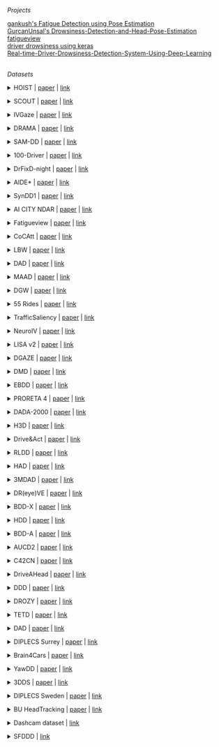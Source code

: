 
*Projects*

<summary><a href=https://github.com/wzafar/capstone-project/tree/main>gankush's Fatigue Detection using Pose Estimation</a></summary>
<summary><a href=https://github.com/GurcanUnsal/Drowsiness-Detection-and-Head-Pose-Estimation>GurcanUnsal's Drowsiness-Detection-and-Head-Pose-Estimation</a></summary>
<summary><a href=https://github.com/FatigueView/fatigueview/tree/main>fatigueview</a></summary>
<summary><a href=https://www.kaggle.com/code/adinishad/driver-drowsiness-using-keras>driver drowsiness using keras</a></summary>
<summary><a href=https://github.com/Pratham-mehta/Real-time-Driver-Drowsiness-Detection-System-Using-Deep-Learning>Real-time-Driver-Drowsiness-Detection-System-Using-Deep-Learning</a></summary>
<br>

*Datasets*

<a name="HOIST"></a>
<details close>
<summary>HOIST | <a href=https://doi.org/10.1109/LRA.2024.3368301>paper</a> | <a href=https://github.com/vehicle-importance/oiecr>link</a></summary>
<ul>
Full name: Object Importance Estimation Using Counterfactual Reasoning
</ul>
</summary>
<ul>
Description: Simulated driving scenarios with object importance annotations
</ul>
</summary>
<ul>
Data: scene video (BEV)
</ul>
</summary>
<ul>
Annotations: bounding boxes, object importance labels
</ul>
<ul>
<pre>
@article{2024_RAL_Gupta,
    author = "Gupta, Pranay and Biswas, Abhijat and Admoni, Henny and Held, David",
    journal = "IEEE Robotics and Automation Letters",
    publisher = "IEEE",
    title = "Object Importance Estimation using Counterfactual Reasoning for Intelligent Driving",
    year = "2024"
}
</pre>
</details>
</ul>

<a name="SCOUT"></a>
<details close>
<summary>SCOUT | <a href=https://doi.org/10.1109/IV55156.2024.10588528>paper</a> | <a href=https://github.com/ykotseruba/SCOUT>link</a></summary>
<ul>
Full name: Task and Context-Modulated Attention
</ul>
</summary>
<ul>
Description: Extended annotations for four public datasets for studying drivers’ attention: DR(eye)VE, BDD-A, MAAD, LBW
</ul>
</summary>
<ul>
Data: eye-tracking
</ul>
</summary>
<ul>
Annotations: action labels, context labels, map information
</ul>
<ul>
<pre>
@inproceedings{2024_IV_Kotseruba_1,
    author = "Kotseruba, Iuliia and Tsotsos, John K",
    booktitle = "Intelligent Vehicles Symposium (IV)",
    title = "Data Limitations for Modeling Top-Down Effects on Drivers' Attention",
    year = "2024"
}
</pre>
</details>
</ul>

<a name="IVGaze"></a>
<details close>
<summary>IVGaze | <a href=https://openaccess.thecvf.com/content/CVPR2024/papers/Cheng_What_Do_You_See_in_Vehicle_Comprehensive_Vision_Solution_for_CVPR_2024_paper.pdf>paper</a> | <a href=https://yihua.zone/work/ivgaze>link</a></summary>
<ul>
Full name: In-Vehicle Gaze Dataset
</ul>
</summary>
<ul>
Description: 44K images of 25 subjects looking at different areas inside the vehicle
</ul>
</summary>
<ul>
Data: driver video, eye-tracking
</ul>
</summary>
<ul>
Annotations: gaze area labels
</ul>
<ul>
<pre>
@inproceedings{2024_CVPR_Cheng,
    author = "Cheng, Yihua and Zhu, Yaning and Wang, Zongji and Hao, Hongquan and Liu, Yongwei and Cheng, Shiqing and Wang, Xi and Chang, Hyung Jin",
    booktitle = "Proceedings of the IEEE/CVF Conference on Computer Vision and Pattern Recognition",
    pages = "1556--1565",
    title = "What Do You See in Vehicle? Comprehensive Vision Solution for In-Vehicle Gaze Estimation",
    year = "2024"
}
</pre>
</details>
</ul>

<a name="DRAMA"></a>
<details close>
<summary>DRAMA | <a href=https://openaccess.thecvf.com/content/WACV2023/papers/Malla_DRAMA_Joint_Risk_Localization_and_Captioning_in_Driving_WACV_2023_paper.pdf>paper</a> | <a href=https://usa.honda-ri.com/drama>link</a></summary>
<ul>
Full name: Driving Risk Assessment Mechanism with A captioning module
</ul>
</summary>
<ul>
Description: Driving scenarios recorded in Tokyo, Japan with video and object-level importance labels and captions
</ul>
</summary>
<ul>
Data: scene video
</ul>
</summary>
<ul>
Annotations: bounding boxes, captions
</ul>
<ul>
<pre>
@inproceedings{2023_WACV_Malla,
    author = "Malla, Srikanth and Choi, Chiho and Dwivedi, Isht and Choi, Joon Hee and Li, Jiachen",
    booktitle = "Proceedings of the IEEE/CVF Winter Conference on Applications of Computer Vision",
    pages = "1043--1052",
    title = "DRAMA: Joint Risk Localization and Captioning in Driving",
    year = "2023"
}
</pre>
</details>
</ul>

<a name="SAM-DD"></a>
<details close>
<summary>SAM-DD | <a href=https://doi.org/10.1109/TITS.2023.3316203>paper</a> | <a href=https://yanghh.io/SAM-DD/>link</a></summary>
<ul>
Full name: Singapore AutoMan@NTU Distracted Driving Dataset
</ul>
</summary>
<ul>
Description: Videos of drivers performing secondary tasks
</ul>
</summary>
<ul>
Data: driver video, depth
</ul>
</summary>
<ul>
Annotations: distraction state
</ul>
<ul>
<pre>
@article{2023_T-ITS_Yang,
    author = "Yang, Haohan and Liu, Haochen and Hu, Zhongxu and Nguyen, Anh-Tu and Guerra, Thierry-Marie and Lv, Chen",
    journal = "IEEE Transactions on Intelligent Transportation Systems",
    publisher = "IEEE",
    title = "Quantitative Identification of Driver Distraction: A Weakly Supervised Contrastive Learning Approach",
    year = "2023"
}
</pre>
</details>
</ul>

<a name="100-Driver"></a>
<details close>
<summary>100-Driver | <a href=https://doi.org/10.1109/TITS.2023.3255923>paper</a> | <a href=https://100-driver.github.io>link</a></summary>
<ul>
Description: Videos of drivers performing secondary tasks 
</ul>
</summary>
<ul>
Data: driver video
</ul>
</summary>
<ul>
Annotations: action labels
</ul>
<ul>
<pre>
@article{2023_T-ITS_Wang,
    author = "Wang, Jing and Li, Wenjing and Li, Fang and Zhang, Jun and Wu, Zhongcheng and Zhong, Zhun and Sebe, Nicu",
    journal = "IEEE Transactions on Intelligent Transportation Systems",
    publisher = "IEEE",
    title = "100-Driver: A Large-Scale, Diverse Dataset for Distracted Driver Classification",
    year = "2023"
}
</pre>
</details>
</ul>

<a name="DrFixD-night"></a>
<details close>
<summary>DrFixD-night | <a href=https://doi.org/10.1109/TITS.2023.3323468>paper</a> | <a href=https://github.com/taodeng/DrFixD-night>link</a></summary>
<ul>
Full name: Driver Fixation Dataset in night
</ul>
</summary>
<ul>
Description: 15 videos of night-time driving with eye-tracking data from 30 participants
</ul>
</summary>
<ul>
Data: scene video, eye-tracking
</ul>
<ul>
<pre>
@article{2023_T-ITS_Deng,
    author = "Deng, Tao and Jiang, Lianfang and Shi, Yi and Wu, Jiang and Wu, Zhangbi and Yan, Shun and Zhang, Xianshi and Yan, Hongmei",
    journal = "IEEE Transactions on Intelligent Transportation Systems",
    publisher = "IEEE",
    title = "Driving Visual Saliency Prediction of Dynamic Night Scenes via a Spatio-Temporal Dual-Encoder Network",
    year = "2023"
}
</pre>
</details>
</ul>

<a name="AIDE"></a>
<details close>
<summary>AIDE* | <a href=https://openaccess.thecvf.com/content/ICCV2023/papers/Yang_AIDE_A_Vision-Driven_Multi-View_Multi-Modal_Multi-Tasking_Dataset_for_Assistive_Driving_ICCV_2023_paper.pdf>paper</a> | <a href=https://github.com/ydk122024/AIDE>link</a></summary>
<ul>
Full name: Assistive Driving Perception Dataset
</ul>
</summary>
<ul>
Description: Naturalistic dataset with multi-camera views of drivers performing normal driving and secondary tasks
</ul>
</summary>
<ul>
Data: driver video, scene video
</ul>
</summary>
<ul>
Annotations: distraction state, action labels
</ul>
<ul>
<pre>
@inproceedings{2023_ICCV_Yang,
    author = "Yang, Dingkang and Huang, Shuai and Xu, Zhi and Li, Zhenpeng and Wang, Shunli and Li, Mingcheng and Wang, Yuzheng and Liu, Yang and Yang, Kun and Chen, Zhaoyu and others",
    booktitle = "Proceedings of the IEEE/CVF International Conference on Computer Vision",
    pages = "20459--20470",
    title = "AIDE: A Vision-Driven Multi-View, Multi-Modal, Multi-Tasking Dataset for Assistive Driving Perception",
    year = "2023"
}
</pre>
</details>
</ul>

<a name="SynDD1"></a>
<details close>
<summary>SynDD1 | <a href=https://doi.org/10.1016/j.dib.2022.108793>paper</a> | <a href=https://data.mendeley.com/datasets/ptcp7rp3wb/4>link</a></summary>
<ul>
Full name: Synthetic Distracted Driving Dataset
</ul>
</summary>
<ul>
Description: Synthetic dataset for machine learning models to detect and analyze drivers' various distracted behavior and different gaze zones. 
</ul>
</summary>
<ul>
Data: driver video
</ul>
</summary>
<ul>
Annotations: gaze area labels, action labels, appearance labels
</ul>
<ul>
<pre>
@article{2023_DiB_Rahman,
    author = "Rahman, Mohammed Shaiqur and Venkatachalapathy, Archana and Sharma, Anuj and Wang, Jiyang and Gursoy, Senem Velipasalar and Anastasiu, David and Wang, Shuo",
    journal = "Data in brief",
    pages = "108793",
    publisher = "Elsevier",
    title = "Synthetic distracted driving (syndd1) dataset for analyzing distracted behaviors and various gaze zones of a driver",
    volume = "46",
    year = "2023"
}
</pre>
</details>
</ul>

<a name="AI CITY NDAR"></a>
<details close>
<summary>AI CITY NDAR | <a href=https://openaccess.thecvf.com/content/CVPR2023W/AICity/papers/Naphade_The_7th_AI_City_Challenge_CVPRW_2023_paper.pdf>paper</a> | <a href=https://www.aicitychallenge.org>link</a></summary>
<ul>
Full name: AI CITY Naturalistic Driving Action Recognition
</ul>
</summary>
<ul>
Description: 594 video clips (90 hours) of 99 drivers performing 16 secondary tasks during driving
</ul>
</summary>
<ul>
Data: driver video
</ul>
<ul>
<pre>
@inproceedings{2023_CVPRW_Naphade,
    author = "Naphade, Milind and Wang, Shuo and Anastasiu, David C and Tang, Zheng and Chang, Ming-Ching and Yao, Yue and Zheng, Liang and Rahman, Mohammed Shaiqur and Arya, Meenakshi S and Sharma, Anuj and others",
    booktitle = "Proceedings of the IEEE/CVF Conference on Computer Vision and Pattern Recognition",
    pages = "5538--5548",
    title = "The 7th ai city challenge",
    year = "2023"
}
</pre>
</details>
</ul>

<a name="Fatigueview"></a>
<details close>
<summary>Fatigueview | <a href=https://doi.org/10.1109/TITS.2022.3216017>paper</a> | <a href=https://fatigueview.github.io/>link</a></summary>
<ul>
Description: Multi-camera video dataset for vision-based drowsiness detection.
</ul>
</summary>
<ul>
Data: driver video
</ul>
</summary>
<ul>
Annotations: facial landmarks, face/hand bounding boxes, head pose, eye status, pose, drowsiness labels
</ul>
<ul>
<pre>
@article{2022_T-ITS_Yang,
    author = "Yang, Cong and Yang, Zhenyu and Li, Weiyu and See, John",
    journal = "IEEE Transactions on Intelligent Transportation Systems",
    publisher = "IEEE",
    title = "FatigueView: A Multi-Camera Video Dataset for Vision-Based Drowsiness Detection",
    year = "2022"
}
</pre>
</details>
</ul>

<a name="CoCAtt"></a>
<details close>
<summary>CoCAtt | <a href=https://doi.org/10.1109/ITSC55140.2022.9921777>paper</a> | <a href=https://cocatt-dataset.github.io/>link</a></summary>
<ul>
Full name: A Cognitive-Conditioned Driver Attention Dataset
</ul>
</summary>
<ul>
Description: Videos of drivers and driver scenes in automated and manual driving conditions with per-frame gaze and distraction annotations
</ul>
</summary>
<ul>
Data: driver video, scene video, eye-tracking
</ul>
</summary>
<ul>
Annotations: distraction state, car telemetry, intention labels
</ul>
<ul>
<pre>
@inproceedings{2022_ITSC_Shen,
    author = "Shen, Yuan and Wijayaratne, Niviru and Sriram, Pranav and Hasan, Aamir and Du, Peter and Driggs-Campbell, Katherine",
    booktitle = "2022 IEEE 25th International Conference on Intelligent Transportation Systems (ITSC)",
    organization = "IEEE",
    pages = "32--39",
    title = "CoCAtt: A Cognitive-Conditioned Driver Attention Dataset",
    year = "2022"
}
</pre>
</details>
</ul>

<a name="LBW"></a>
<details close>
<summary>LBW | <a href=https://www.ecva.net/papers/eccv_2022/papers_ECCV/papers/136730128.pdf>paper</a> | <a href=https://github.com/Kasai2020/look_both_ways>link</a></summary>
<ul>
Full name: Look Both Ways
</ul>
</summary>
<ul>
Description: Synchronized videos from scene and driver-facing cameras of drivers performing various maneuvers in traffic
</ul>
</summary>
<ul>
Data: driver video, scene video, eye-tracking
</ul>
<ul>
<pre>
@inproceedings{2022_ECCV_Kasahara,
    author = "Kasahara, Isaac and Stent, Simon and Park, Hyun Soo",
    booktitle = "Computer Vision--ECCV 2022: 17th European Conference, Tel Aviv, Israel, October 23--27, 2022, Proceedings, Part XIII",
    organization = "Springer",
    pages = "126--142",
    title = "Look Both Ways: Self-supervising Driver Gaze Estimation and Road Scene Saliency",
    year = "2022"
}
</pre>
</details>
</ul>

<a name="DAD"></a>
<details close>
<summary>DAD | <a href=https://openaccess.thecvf.com/content/WACV2021/papers/Kopuklu_Driver_Anomaly_Detection_A_Dataset_and_Contrastive_Learning_Approach_WACV_2021_paper.pdf>paper</a> | <a href=https://github.com/okankop/Driver-Anomaly-Detection>link</a></summary>
<ul>
Full name: Driver Anomaly Detection
</ul>
</summary>
<ul>
Description: Videos of normal and anomalous behaviors (manual/visual distractions) of drivers.
</ul>
</summary>
<ul>
Data: driver video
</ul>
</summary>
<ul>
Annotations: action labels
</ul>
<ul>
<pre>
@inproceedings{2021_WACV_Kopuklu,
    author = "Kopuklu, Okan and Zheng, Jiapeng and Xu, Hang and Rigoll, Gerhard",
    booktitle = "Proceedings of the IEEE/CVF Winter Conference on Applications of Computer Vision",
    pages = "91--100",
    title = "Driver anomaly detection: A dataset and contrastive learning approach",
    year = "2021"
}
</pre>
</details>
</ul>

<a name="MAAD"></a>
<details close>
<summary>MAAD | <a href=https://openaccess.thecvf.com/content/ICCV2021W/EPIC/papers/Gopinath_MAAD_A_Model_and_Dataset_for_Attended_Awareness_in_Driving_ICCVW_2021_paper.pdf>paper</a> | <a href=https://github.com/ToyotaResearchInstitute/att-aware/>link</a></summary>
<ul>
Full name: Attended Awareness in Driving
</ul>
</summary>
<ul>
Description: A subset of videos from DR(eye)VE annotated with gaze collected in lab conditions.
</ul>
</summary>
<ul>
Data: eye-tracking, scene video
</ul>
</summary>
<ul>
Annotations: task labels
</ul>
<ul>
<pre>
@inproceedings{2021_ICCVW_Gopinath,
    author = "Gopinath, Deepak and Rosman, Guy and Stent, Simon and Terahata, Katsuya and Fletcher, Luke and Argall, Brenna and Leonard, John",
    booktitle = "Proceedings of the IEEE/CVF International Conference on Computer Vision",
    pages = "3426--3436",
    title = {MAAD: A Model and Dataset for" Attended Awareness" in Driving},
    year = "2021"
}
</pre>
</details>
</ul>

<a name="DGW"></a>
<details close>
<summary>DGW | <a href=https://openaccess.thecvf.com/content/ICCV2021W/AVVision/papers/Ghosh_Speak2Label_Using_Domain_Knowledge_for_Creating_a_Large_Scale_Driver_ICCVW_2021_paper.pdf>paper</a> | <a href=https://sites.google.com/view/drivergazeprediction/home>link</a></summary>
<ul>
Full name: Driver Gaze in the Wild 
</ul>
</summary>
<ul>
Description: Videos of drivers fixating on different areas in the vehicle without constraining their head and eye movements
</ul>
</summary>
<ul>
Data: driver video
</ul>
</summary>
<ul>
Annotations: gaze area labels
</ul>
<ul>
<pre>
@inproceedings{2021_ICCVW_Ghosh,
    author = "Ghosh, Shreya and Dhall, Abhinav and Sharma, Garima and Gupta, Sarthak and Sebe, Nicu",
    booktitle = "ICCVW",
    title = "Speak2label: Using domain knowledge for creating a large scale driver gaze zone estimation dataset",
    year = "2021"
}
</pre>
</details>
</ul>

<a name="55 Rides"></a>
<details close>
<summary>55 Rides | <a href=https://doi.org/10.1145/3448018.3457993>paper</a> | <a href=https://www.hci.uni-tuebingen.de/research/Applications/Driving/55rides.html>link</a></summary>
<ul>
Description: Naturalistic dataset recorded by four drivers and annotated by three raters to determine distraction states
</ul>
</summary>
<ul>
Data: driver video, eye-tracking
</ul>
</summary>
<ul>
Annotations: distraction state, head pose
</ul>
<ul>
<pre>
@inproceedings{2021_ETRA_Kubler,
    author = {K{\"u}bler, Thomas C and Fuhl, Wolfgang and Wagner, Elena and Kasneci, Enkelejda},
    booktitle = "ACM Symposium on Eye Tracking Research and Applications",
    pages = "1--8",
    title = "55 Rides: attention annotated head and gaze data during naturalistic driving",
    year = "2021"
}
</pre>
</details>
</ul>

<a name="TrafficSaliency"></a>
<details close>
<summary>TrafficSaliency | <a href=https://doi.org/10.1109/TITS.2019.2915540>paper</a> | <a href=https://github.com/taodeng/CDNN-traffic-saliency>link</a></summary>
<ul>
Description: 16 videos of driving scenes with gaze data of 28 subjects recorded in the lab with eye-tracker
</ul>
</summary>
<ul>
Data: eye-tracking, scene video
</ul>
<ul>
<pre>
@article{2020_T-ITS_Deng,
    author = "Deng, Tao and Yan, Hongmei and Qin, Long and Ngo, Thuyen and Manjunath, BS",
    journal = "IEEE Transactions on Intelligent Transportation Systems",
    number = "5",
    pages = "2146--2154",
    publisher = "IEEE",
    title = "{How do drivers allocate their potential attention? Driving fixation prediction via convolutional neural networks}",
    volume = "21",
    year = "2019"
}
</pre>
</details>
</ul>

<a name="NeuroIV"></a>
<details close>
<summary>NeuroIV | <a href=https://doi.org/10.1109/TITS.2020.3022921>paper</a> | <a href=https://github.com/ispc-lab/NeuroIV>link</a></summary>
<ul>
Full name: Neuromorphic Vision Meets Intelligent Vehicle
</ul>
</summary>
<ul>
Description: Videos of drivers performing secondary tasks, making hand gestures and observing different regions inside the vehicle recorded with DAVIS and depth sensor
</ul>
</summary>
<ul>
Data: driver video
</ul>
<ul>
<pre>
@article{2020_T-ITS_Chen,
    author = {Chen, Guang and Wang, Fa and Li, Weijun and Hong, Lin and Conradt, J{\"o}rg and Chen, Jieneng and Zhang, Zhenyan and Lu, Yiwen and Knoll, Alois},
    journal = "IEEE Transactions on Intelligent Transportation Systems",
    number = "2",
    pages = "1171--1183",
    publisher = "IEEE",
    title = "NeuroIV: Neuromorphic vision meets intelligent vehicle towards safe driving with a new database and baseline evaluations",
    volume = "23",
    year = "2020"
}
</pre>
</details>
</ul>

<a name="LISA v2"></a>
<details close>
<summary>LISA v2 | <a href=https://doi.org/10.1109/IV47402.2020.9304573>paper</a> | <a href=https://github.com/arangesh/GPCycleGAN>link</a></summary>
<ul>
Full name: Laboratory for Intelligent and Safe Automobiles
</ul>
</summary>
<ul>
Description: Videos of drivers with and without eyeglasses recorded under different lighting conditions
</ul>
</summary>
<ul>
Data: driver video
</ul>
<ul>
<pre>
@inproceedings{2020_IV_Rangesh,
    author = "Rangesh, Akshay and Zhang, Bowen and Trivedi, Mohan M",
    booktitle = "IV",
    title = "Driver gaze estimation in the real world: Overcoming the eyeglass challenge",
    year = "2020"
}
</pre>
</details>
</ul>

<a name="DGAZE"></a>
<details close>
<summary>DGAZE | <a href=http://cdn.iiit.ac.in/cdn/cvit.iiit.ac.in/images/ConferencePapers/2020/DGAZE_Driver.pdf>paper</a> | <a href=https://github.com/duaisha/DGAZE>link</a></summary>
<ul>
Description: A dataset mapping drivers’ gaze to different areas in a static traffic scene in lab conditions
</ul>
</summary>
<ul>
Data: driver video, scene video
</ul>
</summary>
<ul>
Annotations: bounding boxes
</ul>
<ul>
<pre>
@inproceedings{2020_IROS_Dua,
    author = "Dua, Isha and John, Thrupthi Ann and Gupta, Riya and Jawahar, CV",
    booktitle = "IROS",
    title = "DGAZE: Driver Gaze Mapping on Road",
    year = "2020"
}
</pre>
</details>
</ul>

<a name="DMD"></a>
<details close>
<summary>DMD | <a href=https://doi.org/10.1007/978-3-030-66823-5_23>paper</a> | <a href=https://dmd.vicomtech.org/>link</a></summary>
<ul>
Full name: Driving Monitoring Dataset
</ul>
</summary>
<ul>
Description: A diverse multi-modal dataset of drivers performing various secondary tasks, observing different regions inside the car, and showing signs of drowsiness recorded on-road and in simulation environment
</ul>
</summary>
<ul>
Data: driver video, scene video, vehicle data
</ul>
</summary>
<ul>
Annotations: bounding boxes, action labels
</ul>
<ul>
<pre>
@inproceedings{2020_ECCVW_Ortega,
    author = "Ortega, Juan Diego and Kose, Neslihan and Ca{\\textasciitilde n}as, Paola and Chao, Min-An and Unnervik, Alexander and Nieto, Marcos and Otaegui, Oihana and Salgado, Luis",
    booktitle = "ECCV",
    title = "Dmd: A large-scale multi-modal driver monitoring dataset for attention and alertness analysis",
    year = "2020"
}
</pre>
</details>
</ul>

<a name="EBDD"></a>
<details close>
<summary>EBDD | <a href=https://doi.org/10.1109/TCSVT.2018.2818407>paper</a> | <a href=https://mahbubur.buet.ac.bd/resources/ebdd_database.htm>link</a></summary>
<ul>
Full name: EEE BUET Distracted Driving Dataset
</ul>
</summary>
<ul>
Description: Videos of drivers performing secondary tasks
</ul>
</summary>
<ul>
Data: driver video
</ul>
</summary>
<ul>
Annotations: action labels, bounding boxes
</ul>
<ul>
<pre>
@article{2019_TCSVT_Billah,
    author = "Billah, Tashrif and Rahman, SM Mahbubur and Ahmad, M Omair and Swamy, MNS",
    journal = "IEEE Transactions on Circuits and Systems for Video Technology",
    number = "4",
    pages = "1048--1062",
    publisher = "IEEE",
    title = "Recognizing distractions for assistive driving by tracking body parts",
    volume = "29",
    year = "2018"
}
</pre>
</details>
</ul>

<a name="PRORETA 4"></a>
<details close>
<summary>PRORETA 4 | <a href=https://doi.org/10.1109/IVS.2019.8814224>paper</a> | <a href=https://www.proreta.tu-darmstadt.de/proreta_1_4/proreta4_1/datasets_1/index.en.jsp>link</a></summary>
<ul>
Description: Videos of traffic scenes recorded in instrumented vehicle with driver’s gaze data for evaluating accuracy of detecting driver’s current object of fixation
</ul>
</summary>
<ul>
Data: eye-tracking, driver video, scene video
</ul>
<ul>
<pre>
@inproceedings{2019_IV_Schwehr,
    author = "Schwehr, Julian and Knaust, Moritz and Willert, Volker",
    booktitle = "IV",
    title = "How to evaluate object-of-fixation detection",
    year = "2019"
}
</pre>
</details>
</ul>

<a name="DADA-2000"></a>
<details close>
<summary>DADA-2000 | <a href=https://doi.org/10.1109/ITSC.2019.8917218>paper</a> | <a href=https://github.com/JWFangit/LOTVS-DADA>link</a></summary>
<ul>
Full name: Driver Attention in Driving Accident Scenarios
</ul>
</summary>
<ul>
Description: 2000 videos of accident videos collected from video hosting websites with eye-tracking data from 20 subjects collected in the lab.
</ul>
</summary>
<ul>
Data: eye-tracking, scene video
</ul>
</summary>
<ul>
Annotations: bounding boxes, accident category labels
</ul>
<ul>
<pre>
@inproceedings{2019_ITSC_Fang,
    author = "Fang, Jianwu and Yan, Dingxin and Qiao, Jiahuan and Xue, Jianru and Wang, He and Li, Sen",
    booktitle = "ITSC",
    title = "{DADA-2000: Can Driving Accident be Predicted by Driver Attentionƒ Analyzed by A Benchmark}",
    year = "2019"
}
</pre>
</details>
</ul>

<a name="H3D"></a>
<details close>
<summary>H3D | <a href=https://doi.org/10.1109/ICRA.2019.8793925>paper</a> | <a href=https://doi.org/10.1109/ICRA.2019.8793925>link</a></summary>
<ul>
Full name: H3D Honda 3D Dataset
</ul>
</summary>
<ul>
Description: A subset of videos from HDD dataset with 3D bounding boxes and object ids for tracking
</ul>
</summary>
<ul>
Data: driver video, vehicle data
</ul>
</summary>
<ul>
Annotations: bounding boxes
</ul>
<ul>
<pre>
@inproceedings{2019_ICRA_Patil,
    author = "Patil, Abhishek and Malla, Srikanth and Gang, Haiming and Chen, Yi-Ting",
    booktitle = "2019 International Conference on Robotics and Automation (ICRA)",
    organization = "IEEE",
    pages = "9552--9557",
    title = "The h3d dataset for full-surround 3d multi-object detection and tracking in crowded urban scenes",
    year = "2019"
}
</pre>
</details>
</ul>

<a name="Drive&Act"></a>
<details close>
<summary>Drive&Act | <a href=https://openaccess.thecvf.com/content_ICCV_2019/papers/Martin_DriveAct_A_Multi-Modal_Dataset_for_Fine-Grained_Driver_Behavior_Recognition_in_ICCV_2019_paper.pdf>paper</a> | <a href=https://www.driveandact.com/>link</a></summary>
<ul>
Description: Videos of drivers performing various driving- and non-driving-related tasks
</ul>
</summary>
<ul>
Data: driver video
</ul>
</summary>
<ul>
Annotations: semantic maps, action labels
</ul>
<ul>
<pre>
@inproceedings{2019_ICCV_Martin,
    author = "Martin, Manuel and Roitberg, Alina and Haurilet, Monica and Horne, Matthias and Rei{\ss}, Simon and Voit, Michael and Stiefelhagen, Rainer",
    booktitle = "ICCV",
    title = "Drive\\&act: A multi-modal dataset for fine-grained driver behavior recognition in autonomous vehicles",
    year = "2019"
}
</pre>
</details>
</ul>

<a name="RLDD"></a>
<details close>
<summary>RLDD | <a href=https://openaccess.thecvf.com/content_CVPRW_2019/papers/AMFG/Ghoddoosian_A_Realistic_Dataset_and_Baseline_Temporal_Model_for_Early_Drowsiness_CVPRW_2019_paper.pdf>paper</a> | <a href=https://github.com/rezaghoddoosian/Early-Drowsiness-Detection>link</a></summary>
<ul>
Full name: Real-Life Drowsiness Datase
</ul>
</summary>
<ul>
Description: Crowdsourced videos of people in various states of drowsiness recorded in indoor environments
</ul>
</summary>
<ul>
Data: driver video
</ul>
</summary>
<ul>
Annotations: drowsiness labels
</ul>
<ul>
<pre>
@inproceedings{2019_CVPRW_Ghoddoosian,
    author = "Ghoddoosian, Reza and Galib, Marnim and Athitsos, Vassilis",
    booktitle = "CVPRW",
    title = "A realistic dataset and baseline temporal model for early drowsiness detection",
    year = "2019"
}
</pre>
</details>
</ul>

<a name="HAD"></a>
<details close>
<summary>HAD | <a href=https://openaccess.thecvf.com/content_CVPR_2019/papers/Kim_Grounding_Human-To-Vehicle_Advice_for_Self-Driving_Vehicles_CVPR_2019_paper.pdf>paper</a> | <a href=https://usa.honda-ri.com/HAD>link</a></summary>
<ul>
Full name: HAD HRI Advice Dataset
</ul>
</summary>
<ul>
Description: A subset of videos from HDD naturalistic dataset annotated with textual advice containing 1) goals – where the vehicle should move and 2) attention – where the vehicle should look
</ul>
</summary>
<ul>
Data: scene video, vehicle data
</ul>
</summary>
<ul>
Annotations: goal and attention labels
</ul>
<ul>
<pre>
@inproceedings{2019_CVPR_Kim,
    author = "Kim, Jinkyu and Misu, Teruhisa and Chen, Yi-Ting and Tawari, Ashish and Canny, John",
    booktitle = "CVPR",
    title = "Grounding human-to-vehicle advice for self-driving vehicles",
    year = "2019"
}
</pre>
</details>
</ul>

<a name="3MDAD"></a>
<details close>
<summary>3MDAD | <a href=https://doi.org/10.1007/978-3-030-29888-3_42>paper</a> | <a href=https://sites.google.com/site/benkhalifaanouar1/6-datasets>link</a></summary>
<ul>
Full name: Multimodal Multiview and Multispectral Driver Action Dataset
</ul>
</summary>
<ul>
Description: Videos of drivers performing secondary tasks
</ul>
</summary>
<ul>
Data: driver video
</ul>
</summary>
<ul>
Annotations: action labels, bounding boxes
</ul>
<ul>
<pre>
@inproceedings{2019_CAIP_Jegham,
    author = "Jegham, Imen and Ben Khalifa, Anouar and Alouani, Ihsen and Mahjoub, Mohamed Ali",
    booktitle = "Computer Analysis of Images and Patterns: 18th International Conference, CAIP 2019, Salerno, Italy, September 3--5, 2019, Proceedings, Part I 18",
    organization = "Springer",
    pages = "518--529",
    title = "Mdad: A multimodal and multiview in-vehicle driver action dataset",
    year = "2019"
}
</pre>
</details>
</ul>

<a name="DR(eye)VE"></a>
<details close>
<summary>DR(eye)VE | <a href=https://doi.org/10.1109/TPAMI.2018.2845370>paper</a> | <a href=http://imagelab.ing.unimore.it/dreyeve>link</a></summary>
<ul>
Description: Driving videos recorded on-road with corresponding gaze data of the driver
</ul>
</summary>
<ul>
Data: eye-tracking, scene video, vehicle data
</ul>
</summary>
<ul>
Annotations: weather and road type labels
</ul>
<ul>
<pre>
@article{2018_PAMI_Palazzi,
    author = "Palazzi, Andrea and Abati, Davide and Solera, Francesco and Cucchiara, Rita and others",
    journal = "IEEE TPAMI",
    number = "7",
    pages = "1720--1733",
    title = "{Predicting the Driver's Focus of Attention: the DR (eye) VE Project}",
    volume = "41",
    year = "2018"
}
</pre>
</details>
</ul>

<a name="BDD-X"></a>
<details close>
<summary>BDD-X | <a href=https://openaccess.thecvf.com/content_ECCV_2018/papers/Jinkyu_Kim_Textual_Explanations_for_ECCV_2018_paper.pdf>paper</a> | <a href=https://github.com/JinkyuKimUCB/BDD-X-dataset>link</a></summary>
<ul>
Full name: Berkeley Deep Drive-X (eXplanation) Dataset
</ul>
</summary>
<ul>
Description: A subset of videos from BDD dataset annotated with textual descriptions of actions performed by the vehicle and explanations justifying those actions
</ul>
</summary>
<ul>
Data: scene video, vehicle data
</ul>
</summary>
<ul>
Annotations: action explanations
</ul>
<ul>
<pre>
@inproceedings{2018_ECCV_Kim,
    author = "Kim, Jinkyu and Rohrbach, Anna and Darrell, Trevor and Canny, John and Akata, Zeynep",
    booktitle = "ECCV",
    title = "Textual explanations for self-driving vehicles",
    year = "2018"
}
</pre>
</details>
</ul>

<a name="HDD"></a>
<details close>
<summary>HDD | <a href=https://openaccess.thecvf.com/content_cvpr_2018/papers/Ramanishka_Toward_Driving_Scene_CVPR_2018_paper.pdf>paper</a> | <a href=https://usa.honda-ri.com/HDD>link</a></summary>
<ul>
Full name: HDD HRI Driving Dataset
</ul>
</summary>
<ul>
Description: A large naturalistic driving dataset with driving footage, vehicle telemetry and annotations for vehicle actions and their justifications
</ul>
</summary>
<ul>
Data: scene video, vehicle data
</ul>
</summary>
<ul>
Annotations: bounding boxes, action labels
</ul>
<ul>
<pre>
@inproceedings{2018_CVPR_Ramanishka,
    author = "Ramanishka, Vasili and Chen, Yi-Ting and Misu, Teruhisa and Saenko, Kate",
    booktitle = "CVPR",
    title = "Toward driving scene understanding: A dataset for learning driver behavior and causal reasoning",
    year = "2018"
}
</pre>
</details>
</ul>

<a name="BDD-A"></a>
<details close>
<summary>BDD-A | <a href=https://doi.org/10.1007/978-3-030-20873-8_42>paper</a> | <a href=https://bdd-data.berkeley.edu/>link</a></summary>
<ul>
Full name: Berkeley Deep Drive-A (Attention) Dataset
</ul>
</summary>
<ul>
Description: A set of short video clips extracted from the Berkeley Deep Drive (BDD) dataset with additional eye-tracking data collected in the lab from 45 subjects
</ul>
</summary>
<ul>
Data: eye-tracking, scene video, vehicle data
</ul>
<ul>
<pre>
@inproceedings{2018_ACCV_Xia,
    author = "Xia, Ye and Zhang, Danqing and Kim, Jinkyu and Nakayama, Ken and Zipser, Karl and Whitney, David",
    booktitle = "ACCV",
    title = "Predicting driver attention in critical situations",
    year = "2018"
}
</pre>
</details>
</ul>

<a name="AUCD2"></a>
<details close>
<summary>AUCD2 | <a href=https://arxiv.org/pdf/1706.09498.pdf>paper</a> | <a href=https://abouelnaga.io/projects/auc-distracted-driver-dataset/>link</a></summary>
<ul>
Full name: American University in Cairo (AUC) Distracted Driver’s Dataset
</ul>
</summary>
<ul>
Description: Videos of drivers performing secondary tasks
</ul>
</summary>
<ul>
Data: driver video
</ul>
</summary>
<ul>
Annotations: action labels
</ul>
<ul>
<pre>
@inproceedings{2017_NeurIPS_Abouelnaga,
    author = "Abouelnaga, Yehya and Eraqi, Hesham M. and Moustafa, Mohamed N.",
    booktitle = "NeurIPS Workshop on Machine Learning for Intelligent Transportation Systems",
    title = "eal-time Distracted Driver Posture Classification",
    year = "2017"
}
</pre>
</details>
</ul>

<a name="C42CN"></a>
<details close>
<summary>C42CN | <a href=https://doi.org/10.1038/sdata.2017.110>paper</a> | <a href=https://osf.io/c42cn/>link</a></summary>
<ul>
Description: A multi-modal dataset acquired in a controlled experiment on a driving simulator under 4 conditions: no distraction, cognitive, emotional and sensorimotor distraction.
</ul>
</summary>
<ul>
Data: eye-tracking, scene video, physiological signal
</ul>
<ul>
<pre>
@article{2017_NatSciData_Taamneh,
    author = "Taamneh, Salah and Tsiamyrtzis, Panagiotis and Dcosta, Malcolm and Buddharaju, Pradeep and Khatri, Ashik and Manser, Michael and Ferris, Thomas and Wunderlich, Robert and Pavlidis, Ioannis",
    journal = "Scientific Data",
    pages = "170110",
    title = "A multimodal dataset for various forms of distracted driving",
    volume = "4",
    year = "2017"
}
</pre>
</details>
</ul>

<a name="DriveAHead"></a>
<details close>
<summary>DriveAHead | <a href=https://openaccess.thecvf.com/content_cvpr_2017_workshops/w13/papers/Schwarz_DriveAHead_-_A_CVPR_2017_paper.pdf>paper</a> | <a href=https://cvhci.anthropomatik.kit.edu/data/DriveAHead/>link</a></summary>
<ul>
Description: Videos of drivers with frame-level head pose annotations obtained from a motion-capture system
</ul>
</summary>
<ul>
Data: driver video
</ul>
</summary>
<ul>
Annotations: occlusion, head pose, depth
</ul>
<ul>
<pre>
@inproceedings{2017_CVPRW_Schwarz,
    author = "Schwarz, Anke and Haurilet, Monica and Martinez, Manuel and Stiefelhagen, Rainer",
    booktitle = "Proceedings of the IEEE Conference on Computer Vision and Pattern Recognition Workshops",
    pages = "1--10",
    title = "Driveahead-a large-scale driver head pose dataset",
    year = "2017"
}
</pre>
</details>
</ul>

<a name="DDD"></a>
<details close>
<summary>DDD | <a href=https://doi.org/10.1007/978-3-319-54526-4_9>paper</a> | <a href=http://cv.cs.nthu.edu.tw/php/callforpaper/datasets/DDD/>link</a></summary>
<ul>
Full name: Driver Drowsiness Detection Dataset
</ul>
</summary>
<ul>
Description: Videos of human subjects simulating different levels of drowsiness while driving in a simulator
</ul>
</summary>
<ul>
Data: driver video
</ul>
</summary>
<ul>
Annotations: drowsiness labels
</ul>
<ul>
<pre>
@inproceedings{2017_ACCV_Weng,
    author = "Weng, Ching-Hua and Lai, Ying-Hsiu and Lai, Shang-Hong",
    booktitle = "ACCV",
    title = "Driver drowsiness detection via a hierarchical temporal deep belief network",
    year = "2016"
}
</pre>
</details>
</ul>

<a name="DROZY"></a>
<details close>
<summary>DROZY | <a href=https://doi.org/10.1109/WACV.2016.7477715>paper</a> | <a href=http://www.drozy.ulg.ac.be/>link</a></summary>
<ul>
Description: Videos and physiological data from subjects in different drowsiness states after prolonged waking
</ul>
</summary>
<ul>
Data: driver video, physiological signal
</ul>
</summary>
<ul>
Annotations: drowsiness labels
</ul>
<ul>
<pre>
@inproceedings{2016_WACV_Massoz,
    author = "Massoz, Quentin and Langohr, Thomas and Fran{\c{c}}ois, Cl{\'e}mentine and Verly, Jacques G",
    booktitle = "WACV",
    title = "The ULg multimodality drowsiness database (called DROZY) and examples of use",
    year = "2016"
}
</pre>
</details>
</ul>

<a name="TETD"></a>
<details close>
<summary>TETD | <a href=https://doi.org/10.1109/TITS.2016.2535402>paper</a> | <a href=https://github.com/taodeng/traffic-eye-tracking-dataset>link</a></summary>
<ul>
Full name: Traffic Eye Tracking Dataset
</ul>
</summary>
<ul>
Description: A set of 100 images of traffic scenes with corresponding eye-tracking data from 20 subjects
</ul>
</summary>
<ul>
Data: eye-tracking, scene images
</ul>
<ul>
<pre>
@article{2016_T-ITS_Deng,
    author = "Deng, Tao and Yang, Kaifu and Li, Yongjie and Yan, Hongmei",
    journal = "IEEE Transactions on Intelligent Transportation Systems",
    number = "7",
    pages = "2051--2062",
    publisher = "IEEE",
    title = "Where does the driver look? Top-down-based saliency detection in a traffic driving environment",
    volume = "17",
    year = "2016"
}
</pre>
</details>
</ul>

<a name="DAD"></a>
<details close>
<summary>DAD | <a href=https://doi.org/10.1007/978-3-319-54190-7_9>paper</a> | <a href=https://aliensunmin.github.io/project/dashcam/>link</a></summary>
<ul>
Description: Videos of accidents recorded with dashboard cameras sourced from video hosting sites with annotations for accidents and road users involved in them
</ul>
</summary>
<ul>
Data: scene video
</ul>
</summary>
<ul>
Annotations: bounding boxes, accident category labels
</ul>
<ul>
<pre>
@inproceedings{2016_ACCV_Chan,
    author = "Chan, Fu-Hsiang and Chen, Yu-Ting and Xiang, Yu and Sun, Min",
    booktitle = "ACCV",
    title = "Anticipating accidents in dashcam videos",
    year = "2016"
}
</pre>
</details>
</ul>

<a name="DIPLECS Surrey"></a>
<details close>
<summary>DIPLECS Surrey | <a href=https://doi.org/10.1109/TVT.2015.2487826>paper</a> | <a href=https://cvssp.org/data/diplecs/>link</a></summary>
<ul>
Description: Driving videos with steering information recorded in different cars and environments
</ul>
</summary>
<ul>
Data: scene video, vehicle data
</ul>
<ul>
<pre>
@article{2015_TranVehTech_Pugeault,
    author = "Pugeault, Nicolas and Bowden, Richard",
    journal = "IEEE Transactions on Vehicular Technology",
    number = "12",
    pages = "5424--5438",
    publisher = "IEEE",
    title = "How much of driving is preattentive?",
    volume = "64",
    year = "2015"
}
</pre>
</details>
</ul>

<a name="Brain4Cars"></a>
<details close>
<summary>Brain4Cars | <a href=https://openaccess.thecvf.com/content_iccv_2015/papers/Jain_Car_That_Knows_ICCV_2015_paper.pdf>paper</a> | <a href=https://github.com/asheshjain399/ICCV2015_Brain4Cars>link</a></summary>
<ul>
Description: Synchronized videos from scene and driver-facing cameras of drivers performing various maneuvers in traffic
</ul>
</summary>
<ul>
Data: driver video, scene video, vehicle data
</ul>
</summary>
<ul>
Annotations: action labels
</ul>
<ul>
<pre>
@inproceedings{2015_ICCV_Jain,
    author = "Jain, Ashesh and Koppula, Hema S and Raghavan, Bharad and Soh, Shane and Saxena, Ashutosh",
    booktitle = "ICCV",
    title = "Car that knows before you do: Anticipating maneuvers via learning temporal driving models",
    year = "2015"
}
</pre>
</details>
</ul>

<a name="YawDD"></a>
<details close>
<summary>YawDD | <a href=https://doi.org/10.1145/2557642.2563678>paper</a> | <a href=https://ieee-dataport.org/open-access/yawdd-yawning-detection-dataset>link</a></summary>
<ul>
Full name: Yawning Detection Dataset
</ul>
</summary>
<ul>
Description: Recordings of human subjects in parked vehicles simulating normal driving, singing and taslking, and yawning
</ul>
</summary>
<ul>
Data: driver video
</ul>
</summary>
<ul>
Annotations: bounding boxes, action labels
</ul>
<ul>
<pre>
@inproceedings{2014_ACM_Abtahi,
    author = "Abtahi, Shabnam and Omidyeganeh, Mona and Shirmohammadi, Shervin and Hariri, Behnoosh",
    booktitle = "Proceedings of the ACM Multimedia Systems Conference",
    title = "{YawDD: A yawning detection dataset}",
    year = "2014"
}
</pre>
</details>
</ul>

<a name="3DDS"></a>
<details close>
<summary>3DDS | <a href=http://www.bmva.org/bmvc/2011/proceedings/paper85/paper85.pdf>paper</a> | <a href=http://ilab.usc.edu/borji/Resources.html>link</a></summary>
<ul>
Full name: 3D Driving School Dataset
</ul>
</summary>
<ul>
Description: Videos and eye-tracking data of people playing 3D driving simulator game
</ul>
</summary>
<ul>
Data: eye-tracking, scene video
</ul>
<ul>
<pre>
@inproceedings{2011_BMVC_Borji,
    author = "Borji, Ali and Sihite, Dicky N and Itti, Laurent",
    booktitle = "BMVC",
    title = "Computational Modeling of Top-down Visual Attention in Interactive Environments.",
    year = "2011"
}
</pre>
</details>
</ul>

<a name="DIPLECS Sweden"></a>
<details close>
<summary>DIPLECS Sweden | <a href=https://doi.org/10.1007/978-3-642-15567-3_12>paper</a> | <a href=https://cvssp.org/data/diplecs/>link</a></summary>
<ul>
Description: Driving videos with steering information recorded in different cars and environments
</ul>
</summary>
<ul>
Data: scene video, vehicle data
</ul>
<ul>
<pre>
@inproceedings{2010_ACCV_Pugeault,
    author = "Pugeault, Nicolas and Bowden, Richard",
    booktitle = "ECCV",
    title = "Learning pre-attentive driving behaviour from holistic visual features",
    year = "2010"
}
</pre>
</details>
</ul>

<a name="BU HeadTracking"></a>
<details close>
<summary>BU HeadTracking | <a href=https://doi.org/10.1109/34.845375>paper</a> | <a href=https://www.cs.bu.edu/groups/ivc/HeadTracking/>link</a></summary>
<ul>
Full name: Boston University Head Tracking Dataset
</ul>
</summary>
<ul>
Description: Videos and head tracking information for multiple human subjects recorded in diverse conditions
</ul>
</summary>
<ul>
Data: driver video
</ul>
</summary>
<ul>
Annotations: head pose
</ul>
<ul>
<pre>
@article{2000_PAMI_LaCascia,
    author = "La Cascia, Marco and Sclaroff, Stan and Athitsos, Vassilis",
    journal = "IEEE Transactions on pattern analysis and machine intelligence",
    number = "4",
    pages = "322--336",
    publisher = "IEEE",
    title = "Fast, reliable head tracking under varying illumination: An approach based on registration of texture-mapped 3D models",
    volume = "22",
    year = "2000"
}
</pre>
</details>
</ul>

<a name="Dashcam dataset"></a>
<details close>
<summary>Dashcam dataset | <a href=https://github.com/SullyChen/driving-datasets>link</a></summary>
<ul>
Description: Driving videos with steering information recorded on road
</ul>
</summary>
<ul>
Data: scene video
</ul>
<ul>
<pre>
</pre>
</details>
</ul>

<a name="SFDDD"></a>
<details close>
<summary>SFDDD | <a href=https://www.kaggle.com/competitions/state-farm-distracted-driver-detection/overview>link</a></summary>
<ul>
Full name: State Farm Distracted Driver Detection
</ul>
</summary>
<ul>
Description: Videos of drivers performing secondary tasks
</ul>
</summary>
<ul>
Data: driver video
</ul>
</summary>
<ul>
Annotations: action labels
</ul>
<ul>
<pre>
</pre>
</details>
</ul>

